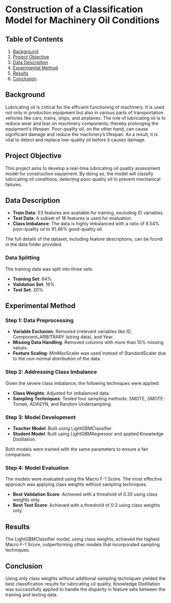 # Construction of a Classification Model for Machinery Oil Conditions

## Table of Contents
1. [Background](#background)
2. [Project Objective](#project-objective)
3. [Data Description](#data-description)
4. [Experimental Method](#experimental-method)
5. [Results](#results)
6. [Conclusion](#conclusion)

## Background
Lubricating oil is critical for the efficient functioning of machinery. It is used not only in production equipment but also in various parts of transportation vehicles like cars, trains, ships, and airplanes. The role of lubricating oil is to reduce wear and tear on machinery components, thereby prolonging the equipment's lifespan. Poor-quality oil, on the other hand, can cause significant damage and reduce the machinery’s lifespan. As a result, it is vital to detect and replace low-quality oil before it causes damage.

## Project Objective
This project aims to develop a real-time lubricating oil quality assessment model for construction equipment. By doing so, the model will classify lubricating oil conditions, detecting poor-quality oil to prevent mechanical failures.

## Data Description
- **Train Data**: 53 features are available for training, excluding ID variables.
- **Test Data**: A subset of 18 features is used for evaluation.
- **Class Imbalance**: The data is highly imbalanced with a ratio of 8.54% poor-quality oil to 91.46% good-quality oil.

The full details of the dataset, including feature descriptions, can be found in the data folder provided.

### Data Splitting
The training data was split into three sets:
- **Training Set**: 64%
- **Validation Set**: 16%
- **Test Set**: 20%

## Experimental Method

### Step 1: Data Preprocessing
- **Variable Exclusion**: Removed irrelevant variables like ID, Component_ARBITRARY (string data), and Year. 
- **Missing Data Handling**: Removed columns with more than 15% missing values.
- **Feature Scaling**: MinMaxScaler was used instead of StandardScaler due to the non-normal distribution of the data.

### Step 2: Addressing Class Imbalance
Given the severe class imbalance, the following techniques were applied:
- **Class Weights**: Adjusted for imbalanced data.
- **Sampling Techniques**: Tested four sampling methods: SMOTE, SMOTE-Tomek, ADASYN, and Random Undersampling.

### Step 3: Model Development
- **Teacher Model**: Built using LightGBMClassifier.
- **Student Model**: Built using LightGBMRegressor and applied Knowledge Distillation.

Both models were trained with the same parameters to ensure a fair comparison.

### Step 4: Model Evaluation
The models were evaluated using the Macro F-1 Score. The most effective approach was applying class weights without sampling techniques.

- **Best Validation Score**: Achieved with a threshold of 0.35 using class weights only.
- **Best Test Score**: Achieved with a threshold of 0.3 using class weights only.

## Results
The LightGBMClassifier model, using class weights, achieved the highest Macro F-1 Score, outperforming other models that incorporated sampling techniques.

## Conclusion
Using only class weights without additional sampling techniques yielded the best classification results for lubricating oil quality. Knowledge Distillation was successfully applied to handle the disparity in feature sets between the training and testing data.
